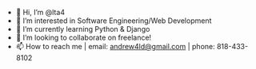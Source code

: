 - 👋 Hi, I’m @lta4
- 👀 I’m interested in Software Engineering/Web Development
- 🌱 I’m currently learning Python & Django
- 💞️ I’m looking to collaborate on freelance!
- 📫 How to reach me | email: andrew4ld@gmail.com | phone: 818-433-8102

<!---
lta4/lta4 is a ✨ special ✨ repository because its `README.md` (this file) appears on your GitHub profile.
You can click the Preview link to take a look at your changes.
--->
